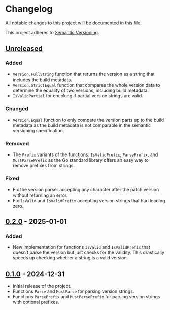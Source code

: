 # Changelog

All notable changes to this project will be documented in this file.

This project adheres to
[Semantic Versioning](https://semver.org/spec/v2.0.0.html).

## [Unreleased]

### Added

- `Version.FullString` function that returns the version as a string that
  includes the build metadata.
- `Version.StrictEqual` function that compares the whole version data to
  determine the equality of two versions, including build metadata.
- `IsValidPartial` for checking if partial version strings are valid.

### Changed

- `Version.Equal` function to only compare the version parts up to the build
  metadata as the build metadata is not comparable in the semantic versioning
  specification.

### Removed

- The `Prefix` variants of the functions: `IsValidPrefix`, `ParsePrefix`, and
  `MustParsePrefix` as the Go standard library offers an easy way to remove
  prefixes from strings.

### Fixed

- Fix the version parser accepting any character after the patch version without
  returning an error.
- Fix `IsValid` and `IsValidPrefix` accepting version strings that had leading
  zero.

## [0.2.0] - 2025-01-01

### Added

- New implementation for functions `IsValid` and `IsValidPrefix` that doesn’t
  parse the version but just checks for the validity. This drastically speeds up
  checking whether a string is a valid version.

## [0.1.0] - 2024-12-31

- Initial release of the project.
- Functions `Parse` and `MustParse` for parsing version strings.
- Functions `ParsePrefix` and `MustParsePrefix` for parsing version strings with
  optional prefixes.

[unreleased]: https://github.com/anttikivi/go-semver/compare/v0.2.0...HEAD
[0.2.0]: https://github.com/anttikivi/go-semver/compare/v0.1.0...v0.2.0
[0.1.0]: https://github.com/anttikivi/go-semver/releases/tag/v0.1.0
